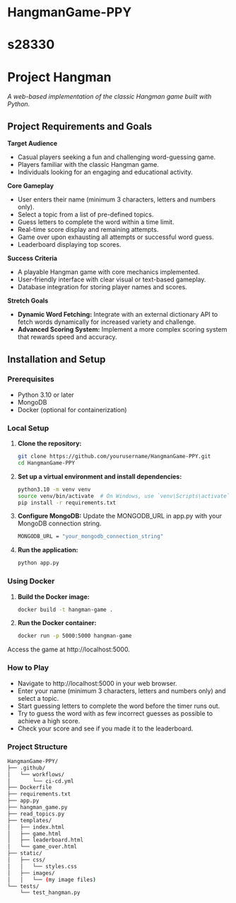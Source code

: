 # HangmanGame-PPY
# s28330
# Project Hangman

*A web-based implementation of the classic Hangman game built with Python.*

## Project Requirements and Goals

**Target Audience**

* Casual players seeking a fun and challenging word-guessing game.
* Players familiar with the classic Hangman game.
* Individuals looking for an engaging and educational activity.

**Core Gameplay**

* User enters their name (minimum 3 characters, letters and numbers only).
* Select a topic from a list of pre-defined topics.
* Guess letters to complete the word within a time limit.
* Real-time score display and remaining attempts.
* Game over upon exhausting all attempts or successful word guess.
* Leaderboard displaying top scores.

**Success Criteria**

* A playable Hangman game with core mechanics implemented.
* User-friendly interface with clear visual or text-based gameplay.
* Database integration for storing player names and scores.

**Stretch Goals**

* **Dynamic Word Fetching:** Integrate with an external dictionary API to fetch words dynamically for increased variety and challenge.
* **Advanced Scoring System:** Implement a more complex scoring system that rewards speed and accuracy.

## Installation and Setup

### Prerequisites

- Python 3.10 or later
- MongoDB
- Docker (optional for containerization)

### Local Setup

1. **Clone the repository:**
   ```bash
   git clone https://github.com/yourusername/HangmanGame-PPY.git
   cd HangmanGame-PPY

2. **Set up a virtual environment and install dependencies:**
   ```bash
   python3.10 -m venv venv
   source venv/bin/activate  # On Windows, use `venv\Scripts\activate`
   pip install -r requirements.txt

3. **Configure MongoDB:**
   Update the MONGODB_URL in app.py with your MongoDB connection string.
   ```bash
   MONGODB_URL = "your_mongodb_connection_string"

4. **Run the application:**
   ```bash
   python app.py

### Using Docker

1. **Build the Docker image:**
   ```bash
   docker build -t hangman-game .

2. **Run the Docker container:**
   ```bash
   docker run -p 5000:5000 hangman-game

Access the game at http://localhost:5000.

### How to Play
* Navigate to http://localhost:5000 in your web browser.
* Enter your name (minimum 3 characters, letters and numbers only) and select a topic.
* Start guessing letters to complete the word before the timer runs out.
* Try to guess the word with as few incorrect guesses as possible to achieve a high score.
* Check your score and see if you made it to the leaderboard.

### Project Structure
```bash
HangmanGame-PPY/
├── .github/
│   └── workflows/
│       └── ci-cd.yml
├── Dockerfile
├── requirements.txt
├── app.py
├── hangman_game.py
├── read_topics.py
├── templates/
│   ├── index.html
│   ├── game.html
│   ├── leaderboard.html
│   └── game_over.html
├── static/
│   ├── css/
│   │   └── styles.css
│   ├── images/
│   │   └── (my image files)
└── tests/
    └── test_hangman.py

